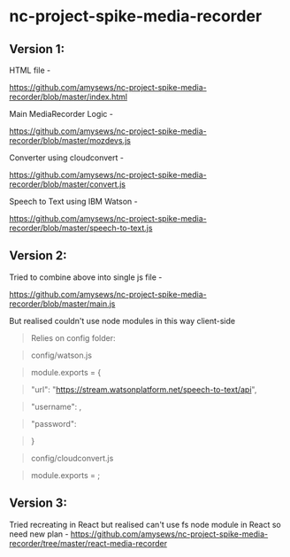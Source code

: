 # nc-project-spike-media-recorder

## Version 1:
HTML file - 

https://github.com/amysews/nc-project-spike-media-recorder/blob/master/index.html

Main MediaRecorder Logic - 

https://github.com/amysews/nc-project-spike-media-recorder/blob/master/mozdevs.js

Converter using cloudconvert - 

https://github.com/amysews/nc-project-spike-media-recorder/blob/master/convert.js

Speech to Text using IBM Watson - 

https://github.com/amysews/nc-project-spike-media-recorder/blob/master/speech-to-text.js

## Version 2:
Tried to combine above into single js file - 

https://github.com/amysews/nc-project-spike-media-recorder/blob/master/main.js

But realised couldn't use node modules in this way client-side


>Relies on config folder:

>config/watson.js

>module.exports = {

>  "url": "https://stream.watsonplatform.net/speech-to-text/api",

>  "username": <insert username>,
  
>  "password": <insert password>
  
> }

>config/cloudconvert.js

>module.exports = <key>;

## Version 3:
Tried recreating in React but realised can't use fs node module in React so need new plan - 
https://github.com/amysews/nc-project-spike-media-recorder/tree/master/react-media-recorder
